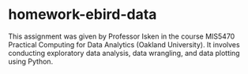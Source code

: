 # homework-ebird-data
This assignment was given by Professor Isken in the course MIS5470 Practical Computing for Data Analytics (Oakland University). It involves conducting exploratory data analysis, data wrangling, and data plotting using Python.
